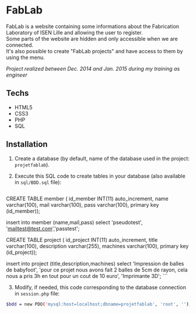 FabLab
=========

FabLab is a website containing some informations about the Fabrication Laboratory of ISEN Lille and allowing the user to register.  
Some parts of the website are hidden and only accessible when we are connected.  
It's also possible to create "FabLab projects" and have access to them by using the menu.

*Project realized between Dec. 2014 and Jan. 2015 during my training as engineer*

Techs
-----------

* HTML5
* CSS3
* PHP
* SQL

Installation
-----------

1. Create a database (by default, name of the database used in the project: `projetfablab`).

2. Execute this SQL code to create tables in your database (also available in `sql/BDD.sql` file):

    ```bash
CREATE TABLE member (
	id_member INT(11) auto_increment,
	name varchar(100),
	mail varchar(100),
	pass varchar(100),
	primary key (id_member));
	
insert into member (name,mail,pass) select 'pseudotest', 'mailtest@test.com','passtest';


CREATE TABLE project (
	id_project INT(11) auto_increment,
	title varchar(100),
	description varchar(255),
	machines varchar(100),
	primary key (id_project));

insert into project (title,description,machines) select 'Impression de balles de babyfoot', 'pour ce projet nous avons fait 2 balles de 5cm de rayon, cela nous a pris 3h en tout pour un cout de 10 euro', 'Imprimante 3D';
    ```

3. Modify, if needed, this code corresponding to the database connection in `session.php` file:

```bash
$bdd = new PDO('mysql:host=localhost;dbname=projetfablab', 'root', '');
```


